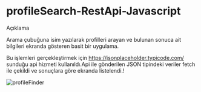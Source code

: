 # profileSearch-RestApi-Javascript
Açıklama

Arama çubuğuna isim yazılarak profilleri arayan ve bulunan sonuca ait bilgileri ekranda gösteren basit bir uygulama.

Bu işlemleri gerçekleştirmek için https://jsonplaceholder.typicode.com/ sunduğu api hizmeti kullanıldı.Api ile 
gönderilen JSON tipindeki veriler fetch ile çekildi ve sonuçlara göre ekranda listelendi.!

![profileFinder](https://user-images.githubusercontent.com/76954136/133257523-8ffe4d59-9219-43ca-88ce-47753a8269ac.gif)

